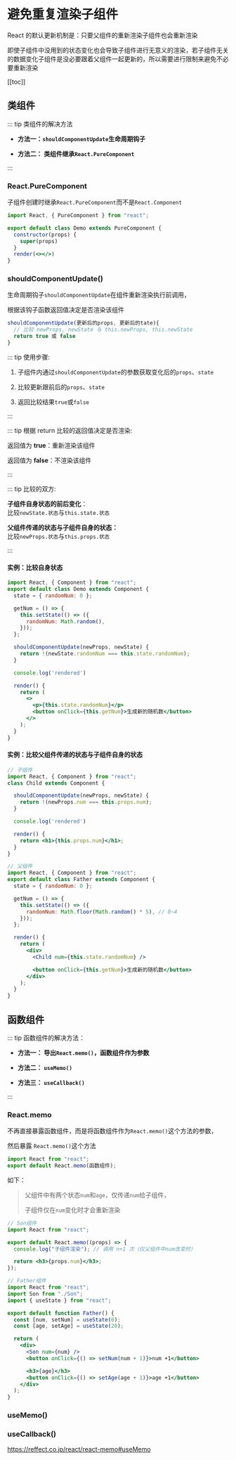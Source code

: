 # 避免重复渲染子组件

React 的默认更新机制是：只要父组件的重新渲染子组件也会重新渲染

即使子组件中没用到的状态变化也会导致子组件进行无意义的渲染，若子组件无关的数据变化子组件是没必要跟着父组件一起更新的，所以需要进行限制来避免不必要重新渲染

[[toc]]

## 类组件

::: tip 类组件的解决方法

- **方法一：`shouldComponentUpdate`生命周期钩子**

- **方法二： 类组件继承`React.PureComponent`**

:::

### React.PureComponent

子组件创建时继承`React.PureComponent`而不是`React.Component`

```jsx
import React, { PureComponent } from "react";

export default class Demo extends PureComponent {
  constructor(props) {
    super(props)
  }
  render(<></>)
}
```

### shouldComponentUpdate()

生命周期钩子`shouldComponentUpdate`在组件重新渲染执行前调用，

根据该钩子函数返回值决定是否渲染该组件

```jsx
shouldComponentUpdate(更新后的props, 更新后的tate){
  // 比较 newProps, newState 与 this.newProps, this.newState
  return true 或 false
}
```

::: tip 使用步骤:

1. 子组件内通过`shouldComponentUpdate`的参数获取变化后的`props`、`state`

2. 比较更新跟前后的`props`、`state`

3. 返回比较结果`true`或`false`

:::

::: tip 根据 return 比较的返回值决定是否渲染:

返回值为 **true**：重新渲染该组件

返回值为 **false**：不渲染该组件

:::

::: tip 比较的双方:

**子组件自身状态的前后变化**：<br/>
比较`newState.状态`与`this.state.状态`

**父组件传递的状态与子组件自身的状态：**<br/>
比较`newProps.状态`与`this.props.状态`

:::

#### 实例：比较自身状态

```jsx
import React, { Component } from "react";
export default class Demo extends Component {
  state = { randomNum: 0 };

  getNum = () => {
    this.setState(() => ({
      randomNum: Math.random(),
    }));
  };

  shouldComponentUpdate(newProps, newState) {
    return !(newState.randomNum === this.state.randomNum);
  }

  console.log('rendered')

  render() {
    return (
      <>
        <p>{this.state.randomNum}</p>
        <button onClick={this.getNum}>生成新的随机数</button>
      </>
    );
  }
}
```

#### 实例：比较父组件传递的状态与子组件自身的状态

```jsx
// 子组件
import React, { Component } from "react";
class Child extends Component {

  shouldComponentUpdate(newProps, newState) {
    return !(newProps.num === this.props.num);
  }

  console.log('rendered')

  render() {
    return <h1>{this.props.num}</h1>;
  }
}
```

```jsx
// 父组件
import React, { Component } from "react";
export default class Father extends Component {
  state = { randomNum: 0 };

  getNum = () => {
    this.setState(() => ({
      randomNum: Math.floor(Math.random() * 5), // 0~4
    }));
  };

  render() {
    return (
      <div>
        <Child num={this.state.randomNum} />

        <button onClick={this.getNum}>生成新的随机数</button>
      </div>
    );
  }
}
```

## 函数组件

::: tip 函数组件的解决方法：

- **方法一： 导出`React.memo()`，函数组件作为参数**

- **方法二： `useMemo()`**

- **方法三： `useCallback()`**

:::

### React.memo

不再直接暴露函数组件，而是将函数组件作为`React.memo()`这个方法的参数，

然后暴露 `React.memo()`这个方法

```jsx
import React from "react";
export default React.memo(函数组件);
```

如下：

> 父组件中有两个状态`num`和`age`，仅传递`num`给子组件，
>
> 子组件仅在`num`变化时才会重新渲染

```jsx
// Son组件
import React from "react";

export default React.memo((props) => {
  console.log("子组件渲染"); // 调用 n+1 次（仅父组件中num改变时）

  return <h3>{props.num}</h3>;
});
```

```jsx
// Father组件
import React from "react";
import Son from "./Son";
import { useState } from "react";

export default function Father() {
  const [num, setNum] = useState(0);
  const [age, setAge] = useState(20);

  return (
    <div>
      <Son num={num} />
      <button onClick={() => setNum(num + 1)}>num +1</button>

      <h3>{age}</h3>
      <button onClick={() => setAge(age + 1)}>age +1</button>
    </div>
  );
}
```

### useMemo()

### useCallback()

https://reffect.co.jp/react/react-memo#useMemo
